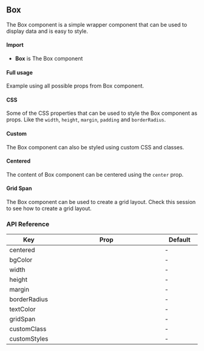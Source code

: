 ## Box

The Box component is a simple wrapper component that can be used to display data and is easy to style.

<div>
	<LeSourceButton url="https://github.com/hiimlex/leux/tree/main/src/components/Box"></LeSourceButton>
</div>

#### Import

<div>
	<ImportPreview></ImportPreview>
</div>

- **Box** is The Box component

#### Full usage

Example using all possible props from Box component.

<div>
	<BoxCompletePreview></BoxCompletePreview>
</div>

#### CSS

Some of the CSS properties that can be used to style the Box component as props. Like the `width`, `height`, `margin`, `padding` and `borderRadius`.

<div>
	<BoxCssPreview></BoxCssPreview>
</div>

#### Custom

The Box component can also be styled using custom CSS and classes.

<div>
	<BoxCustomPreview></BoxCustomPreview>
</div>

#### Centered

The content of Box component can be centered using the `center` prop.

<div>
	<BoxCenteredPreview></BoxCenteredPreview>
</div>

#### Grid Span

The Box component can be used to create a grid layout. Check <NavLink to="/layout/grid#span">this</NavLink> session to see how to create a grid layout.

### API Reference

<div>
<table width="100%">
<thead>
<tr>
<th width="10%">Key</th>
<th width="70%">Prop</th>
<th width="20%">Default</th>
</tr>
</thead>
<tbody>
<tr>
<td>centered</td>
<td><Code children="'boolean'" language="jsx"></Code></td>
<td>-</td>
</tr>
<tr>
<td>bgColor</td>
<td><Code children="'primary' | 'secondary' | 'success' | 'danger' | 'warning' | 'default'" language="jsx"></Code></td>
<td>-</td>
</tr>
<tr>
<td>width</td>
<td><Code children="React.CSSProperties['width']" language="jsx"></Code></td>
<td>-</td>
</tr>
<tr>
<td>height</td>
<td><Code children="React.CSSProperties['height']" language="jsx"></Code></td>
<td>-</td>
</tr>
<tr>
<td>margin</td>
<td><Code children="React.CSSProperties['margin']" language="jsx"></Code></td>
<td>-</td>
</tr>
<tr>
<td>borderRadius</td>
<td><Code children="React.CSSProperties['borderRadius']" language="jsx"></Code></td>
<td>-</td>
</tr>
<tr>
<td>textColor</td>
<td><Code children="'dark' | 'light' | 'darker' | 'lighter'" language="jsx"></Code></td>
<td>-</td>
</tr>
<tr>
<td>gridSpan</td>
<td><Code children="{ 'row': 1, 'col': 0 }" language="jsx"></Code></td>
<td>-</td>
</tr>
<tr>
<td>customClass</td>
<td><Code children="'string'" language="jsx"></Code></td>
<td>-</td>
</tr>
<tr>
<td>customStyles</td>
<td><Code children="React.CSSProperties" language="jsx"></Code></td>
<td>-</td>
</tr>
</tbody>
</table>
</div>
